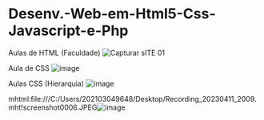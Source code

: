 # Desenv.-Web-em-Html5-Css-Javascript-e-Php
Aulas de HTML (Faculdade)
 ![Capturar sITE 01](https://user-images.githubusercontent.com/83682095/225172749-e77e04ce-a8f6-4655-9afa-61af296204c7.PNG)
 
 Aula de CSS
![image](https://user-images.githubusercontent.com/83682095/229951519-c4fd27c7-743d-4e4c-aab8-b897892d4251.png)

Aulas CSS (Hierarquia)
![image](https://user-images.githubusercontent.com/83682095/231307898-aece4b08-0ad3-454c-bb54-2752a0fc9b17.png)

mhtml:file:///C:/Users/202103049648/Desktop/Recording_20230411_2009.mht!screenshot0006.JPEG![image](https://user-images.githubusercontent.com/83682095/231307912-c2018503-cacc-49da-a4fc-0cd158f2a8be.png)
